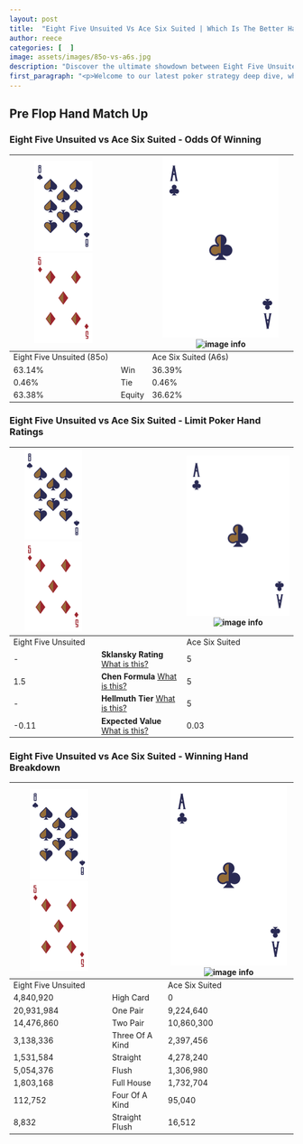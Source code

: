 ```yaml
---
layout: post
title:  "Eight Five Unsuited Vs Ace Six Suited | Which Is The Better Hand In Poker? A Complete Guide"
author: reece
categories: [  ]
image: assets/images/85o-vs-a6s.jpg
description: "Discover the ultimate showdown between Eight Five Unsuited and Ace Six Suited in poker! Uncover the odds, strategies, and scenarios where one hand triumphs over the other. Get ready to up your poker game with this thrilling analysis."
first_paragraph: "<p>Welcome to our latest poker strategy deep dive, where we're pitting two distinct hands against each other in a high-stakes showdown: Eight Five Unsuited vs Ace Six Suited.</p><p>In the dynamic world of poker, every decision counts, and knowing which hand holds the upper hand is key to your success at the table.</p><p>In this article, we'll dissect these two hands, explore the scenarios where one dominates the other, and equip you with the knowledge to make strategic choices that can tip the odds in your favor.</p><p>Get ready to unravel the intriguing dynamics of these poker hands and elevate your game to new heights.</p>"
---
```




[comment]: # (sp0)

## Pre Flop Hand Match Up

<div class="table hand-ratings" markdown="1"> 



### Eight Five Unsuited vs Ace Six Suited - Odds Of Winning


    
| ![image info](assets/images/hand1/8.png) ![image info](assets/images/hand1/5o.png) |  | ![image info](assets/images/hand2/A.png) ![image info](assets/images/hand2/6s.png) |
| -------- | -------- | -------- |
| Eight Five Unsuited (85o) |  | Ace Six Suited (A6s) |
| 63.14% | Win | 36.39% |
| 0.46% | Tie | 0.46% |
| 63.38% | Equity | 36.62% |




[comment]: # (sp1)



### Eight Five Unsuited vs Ace Six Suited - Limit Poker Hand Ratings


    
| ![image info](assets/images/hand1/8.png) ![image info](assets/images/hand1/5o.png) |  | ![image info](assets/images/hand2/A.png) ![image info](assets/images/hand2/6s.png) |
| -------- | -------- | -------- |
| Eight Five Unsuited |  | Ace Six Suited |
| - | **Sklansky Rating** [What is this?](/sklansky-rating-explained) | 5 |
| 1.5 | **Chen Formula** [What is this?](/chen-formula-explained) | 5 |
| - | **Hellmuth Tier** [What is this?](/Hellmuth-tier-explained) | 5 |
| -0.11 | **Expected Value** [What is this?](/expected-value-explained) | 0.03 |




[comment]: # (sp2)



### Eight Five Unsuited vs Ace Six Suited - Winning Hand Breakdown


    
| ![image info](assets/images/hand1/8.png) ![image info](assets/images/hand1/5o.png) |  | ![image info](assets/images/hand2/A.png) ![image info](assets/images/hand2/6s.png) |
| -------- | -------- | -------- |
| Eight Five Unsuited |  | Ace Six Suited |
| 4,840,920 | High Card | 0 |
| 20,931,984 | One Pair | 9,224,640 |
| 14,476,860 | Two Pair | 10,860,300 |
| 3,138,336 | Three Of A Kind | 2,397,456 |
| 1,531,584 | Straight | 4,278,240 |
| 5,054,376 | Flush | 1,306,980 |
| 1,803,168 | Full House | 1,732,704 |
| 112,752 | Four Of A Kind | 95,040 |
| 8,832 | Straight Flush | 16,512 |




[comment]: # (sp3)



</div>

[comment]: # (sp4)



[comment]: # (sp5)

